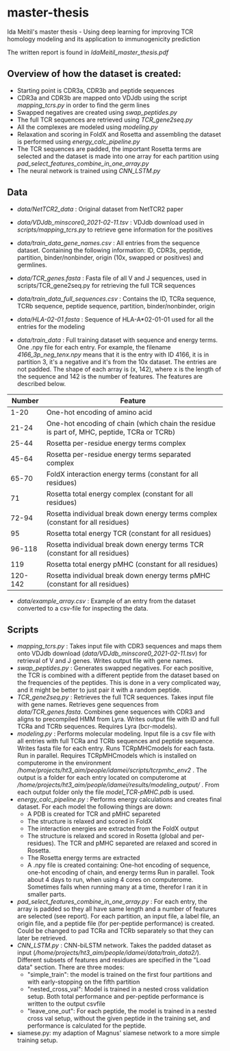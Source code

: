 # master-thesis
Ida Meitil's master thesis - Using deep learning for improving TCR homology modeling and its application to immunogenicity prediction

The written report is found in _IdaMeitil_master_thesis.pdf_ 

## Overview of how the dataset is created:
- Starting point is CDR3a, CDR3b and peptide sequences
- CDR3a and CDR3b are mapped onto VDJdb using the script _mapping_tcrs.py_ in order to find the germ lines
- Swapped negatives are created using _swap_peptides.py_
- The full TCR sequences are retrieved using _TCR_gene2seq.py_
- All the complexes are modeled using _modeling.py_
- Relaxation and scoring in FoldX and Rosetta and assembling the dataset is performed using _energy_calc_pipeline.py_
- The TCR sequences are padded, the important Rosetta terms are selected and the dataset is made into one array for each partition using _pad_select_features_combine_in_one_array.py_
- The neural network is trained using _CNN_LSTM.py_

## Data

* _data/NetTCR2_data_ : Original dataset from NetTCR2 paper

* _data/VDJdb_minscore0_2021-02-11.tsv_ : VDJdb download used in _scripts/mapping_tcrs.py_ to retrieve gene information for the positives

* _data/train_data_gene_names.csv_ : All entries from the sequence dataset. Containing the following information: ID, CDR3s, peptide, partition, binder/nonbinder, origin (10x, swapped or positives) and germlines.

* _data/TCR_genes.fasta_ : Fasta file of all V and J sequences, used in scripts/TCR_gene2seq.py for retrieving the full TCR sequences

* _data/train_data_full_sequences.csv_ : Contains the ID, TCRa sequence, TCRb sequence, peptide sequence, partition, binder/nonbinder, origin

* _data/HLA-02-01.fasta_ : Sequence of HLA-A*02-01-01 used for all the entries for the modeling

* _data/train_data_ : Full training dataset with sequence and energy terms. One .npy file for each entry. For example, the filename _4166_3p_neg_tenx.npy_ means that it is the entry with ID 4166, it is in partition 3, it's a negative and it's from the 10x dataset. The entries are not padded. The shape of each array is (x, 142), where x is the length of the sequence and 142 is the number of features. The features are described below.

Number        | Feature
------------- | -------------
1-20          | One-hot encoding of amino acid
21-24         | One-hot encoding of chain (which chain the residue is part of, MHC, peptide, TCRa or TCRb)
25-44         | Rosetta per-residue energy terms complex
45-64         | Rosetta per-residue energy terms separated complex
65-70         | FoldX interaction energy terms (constant for all residues)
71            | Rosetta total energy complex (constant for all residues)
72-94         | Rosetta individual break down energy terms complex (constant for all residues)
95            | Rosetta total energy TCR (constant for all residues)
96-118        | Rosetta individual break down energy terms TCR (constant for all residues)
119           | Rosetta total energy pMHC (constant for all residues)
120-142       | Rosetta individual break down energy terms pMHC (constant for all residues)

* _data/example_array.csv_ : Example of an entry from the dataset converted to a csv-file for inspecting the data.

## Scripts

* _mapping_tcrs.py_ : Takes input file with CDR3 sequences and maps them onto VDJdb download (_data/VDJdb_minscore0_2021-02-11.tsv_) for retrieval of V and J genes. Writes output file with gene names.
* _swap_peptides.py_ : Generates swapped negatives. For each positive, the TCR is combined with a different peptide from the dataset based on the frequencies of the peptides. This is done in a very complicated way, and it might be better to just pair it with a random peptide.
* _TCR_gene2seq.py_ : Retrieves the full TCR sequences. Takes input file with gene names. Retrieves gene sequences from _data/TCR_genes.fasta_. Combines gene sequences with CDR3 and aligns to precompiled HMM from Lyra. Writes output file with ID and full TCRa and TCRb sequences. Requires Lyra (bcr-models).
* _modeling.py_ : Performs molecular modeling. Input file is a csv file with all entries with full TCRa and TCRb sequences and peptide sequence. Writes fasta file for each entry. Runs TCRpMHCmodels for each fasta. Run in parallel. Requires TCRpMHCmodels which is installed on computerome in the environment _/home/projects/ht3_aim/people/idamei/scripts/tcrpmhc_env2_ . The output is a folder for each entry located on computerome at _/home/projects/ht3_aim/people/idamei/results/modeling_output/_ . From each output folder only the file _model_TCR-pMHC.pdb_ is used.
* _energy_calc_pipeline.py_ : Performs energy calculations and creates final dataset. For each model the following things are down: 
  * A PDB is created for TCR and pMHC separeted
  * The structure is relaxed and scored in FoldX
  * The interaction energies are extracted from the FoldX output
  * The structure is relaxed and scored in Rosetta (global and per-residues). The TCR and pMHC separeted are relaxed and scored in Rosetta.
  * The Rosetta energy terms are extracted
  * A .npy file is created containing: One-hot encoding of sequence, one-hot encoding of chain, and energy terms
  Run in parallel. Took about 4 days to run, when using 4 cores on computerome. Sometimes fails when running many at a time, therefor I ran it in smaller parts.
* _pad_select_features_combine_in_one_array.py_ :  For each entry, the array is padded so they all have same length and a number of features are selected (see report). For each partition, an input file, a label file, an origin file, and a peptide file (for per-peptide performance) is created. Could be changed to pad TCRa and TCRb separately so that they can later be retrieved.
* _CNN_LSTM.py_ : CNN-biLSTM network. Takes the padded dataset as input (_/home/projects/ht3_aim/people/idamei/data/train_data2/_). Different subsets of features and residues are specified in the "Load data" section. There are three modes:
   * "simple_train": the model is trained on the first four partitions and with early-stopping on the fifth partition
   * "nested_cross_val": Model is trained in a nested cross validation setup. Both total performance and per-peptide performance is written to the output csvfile
   * "leave_one_out": For each peptide, the model is trained in a nested cross val setup, without the given peptide in the training set, and performance is calculated for the peptide.
* siamese.py: my adaption of Magnus' siamese network to a more simple training setup.
